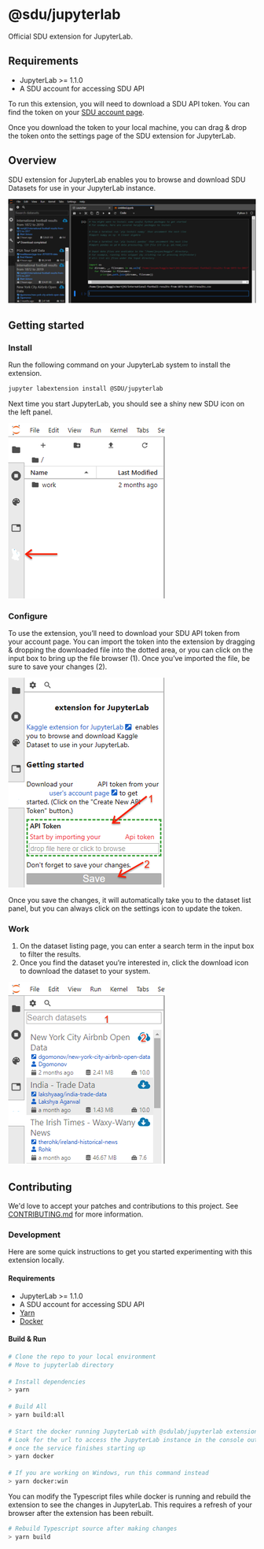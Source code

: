 # @sdu/jupyterlab

Official SDU extension for JupyterLab.

## Requirements

* JupyterLab >= 1.1.0
* A SDU account for accessing SDU API

To run this extension, you will need to download a SDU API token.  You can
find the token on your [SDU account page](https://www.SDU.com/me/account).

Once you download the token to your local machine, you can drag & drop the
token onto the settings page of the SDU extension for JupyterLab.

## Overview

SDU extension for JupyterLab enables you to browse and download SDU
Datasets for use in your JupyterLab instance.

![SDU](SDUJupyterLab.png 'SDU')

## Getting started

### Install

Run the following command on your JupyterLab system to install the extension.

```bash
jupyter labextension install @SDU/jupyterlab
```

Next time you start JupyterLab, you should see a shiny new SDU icon on the left panel.

![SideIcon](ExtensionIcon.png 'Icon')

### Configure

To use the extension, you’ll need to download your SDU API token from your account page.  You can import the token into the extension by dragging & dropping the downloaded file into the dotted area, or you can click on the input box to bring up the file browser (1).  Once you’ve imported the file, be sure to save your changes (2).

![Configure](Configure.png 'Configure')

Once you save the changes, it will automatically take you to the dataset list panel, but you can always click on the settings icon to update the token.

### Work

1. On the dataset listing page, you can enter a search term in the input box to filter the results.  
2. Once you find the dataset you’re interested in, click the download icon to download the dataset to your system.


![Work](Work.png 'Work')

## Contributing

We'd love to accept your patches and contributions to this project. See
[CONTRIBUTING.md](CONTRIBUTING.md) for more information.

### Development

Here are some quick instructions to get you started experimenting with
this extension locally.

#### Requirements

* JupyterLab >= 1.1.0
* A SDU account for accessing SDU API
* [Yarn](https://yarnpkg.com)
* [Docker](https://www.docker.com)

#### Build & Run

```bash
# Clone the repo to your local environment
# Move to jupyterlab directory

# Install dependencies
> yarn

# Build All
> yarn build:all

# Start the docker running JupyterLab with @sdulab/jupyterlab extension
# Look for the url to access the JupyterLab instance in the console output
# once the service finishes starting up
> yarn docker

# If you are working on Windows, run this command instead
> yarn docker:win
```

You can modify the Typescript files while docker is running and rebuild
the extension to see the changes in JupyterLab.  This requires a refresh of
your browser after the extension has been rebuilt.

```bash
# Rebuild Typescript source after making changes
> yarn build
```
